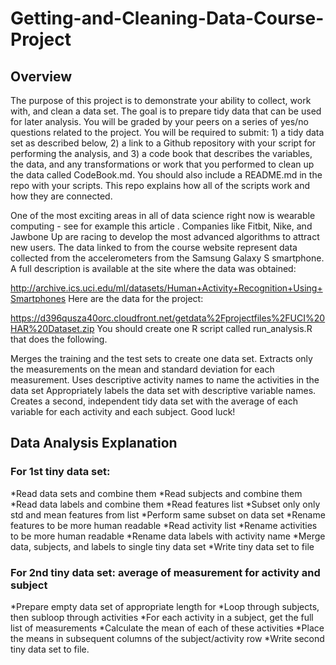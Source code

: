 Getting-and-Cleaning-Data-Course-Project
========================================
## Overview

The purpose of this project is to demonstrate your ability to collect, work with, and clean a data set. The goal is to prepare tidy data that can be used for later analysis. You will be graded by your peers on a series of yes/no questions related to the project. You will be required to submit: 1) a tidy data set as described below, 2) a link to a Github repository with your script for performing the analysis, and 3) a code book that describes the variables, the data, and any transformations or work that you performed to clean up the data called CodeBook.md. You should also include a README.md in the repo with your scripts. This repo explains how all of the scripts work and how they are connected.

One of the most exciting areas in all of data science right now is wearable computing - see for example this article . Companies like Fitbit, Nike, and Jawbone Up are racing to develop the most advanced algorithms to attract new users. The data linked to from the course website represent data collected from the accelerometers from the Samsung Galaxy S smartphone. A full description is available at the site where the data was obtained:

http://archive.ics.uci.edu/ml/datasets/Human+Activity+Recognition+Using+Smartphones
Here are the data for the project:

https://d396qusza40orc.cloudfront.net/getdata%2Fprojectfiles%2FUCI%20HAR%20Dataset.zip
You should create one R script called run_analysis.R that does the following.

Merges the training and the test sets to create one data set.
Extracts only the measurements on the mean and standard deviation for each measurement.
Uses descriptive activity names to name the activities in the data set
Appropriately labels the data set with descriptive variable names.
Creates a second, independent tidy data set with the average of each variable for each activity and each subject.
Good luck!


## Data Analysis Explanation

### For 1st tiny data set:

*Read data sets and combine them
*Read subjects and combine them
*Read data labels and combine them
*Read features list
*Subset only only std and mean features from list
*Perform same subset on data set
*Rename features to be more human readable
*Read activity list
*Rename activities to be more human readable
*Rename data labels with activity name
*Merge data, subjects, and labels to single tiny data set
*Write tiny data set to file

### For 2nd tiny data set: average of measurement for activity and subject

*Prepare empty data set of appropriate length for
*Loop through subjects, then subloop through activities
*For each activity in a subject, get the full list of measurements
*Calculate the mean of each of these activities
*Place the means in subsequent columns of the subject/activity row
*Write second tiny data set to file.
